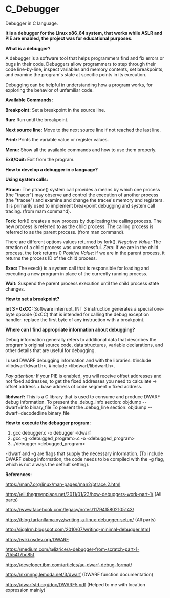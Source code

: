 # C_Debugger
Debugger in C language.

**It is a debugger for the Linux x86_64 system, that works while ASLR and PIE are enabled, the project was for educational purposes.**

**What is a debugger?**

A debugger is a software tool that helps programmers find and fix errors or bugs in their code. 
Debuggers allow programmers to step through their code line-by-line, inspect variables and memory contents, set breakpoints, and examine the program's state at specific points in its execution.

Debugging can be helpful in understanding how a program works, for exploring the behavior of unfamiliar code.

**Available Commands:**


**Breakpoint:** Set a breakpoint in the source line.


**Run:** Run until the breakpoint.


**Next source line:** Move to the next source line if not reached the last line.


**Print:** Prints the variable value or register values.


**Menu:** Show all the available commands and how to use them properly.


**Exit/Quit:** Exit from the program.



__How to develop a debugger in c language?__


**Using system calls:**

**Ptrace:** The  ptrace()  system call provides a means by which one process (the "tracer") may observe and control the execution of another process (the  "tracee") and  examine and  change  the  tracee's memory and registers.  
It is primarily used to implement breakpoint debugging and system call tracing.
(from mam command).

**Fork:** fork()  creates  a new process by duplicating the calling process. The new process is referred to as the child process. The calling process is referred to as the parent process. (from man command).

There are different options values returned by fork(). 
_Negative Value:_ The creation of a child process was unsuccessful.
_Zero:_ If we are in the child process, the fork returns 0
_Positive Value:_ if we are in the parent process, it returns the process ID of the child process.

**Exec:** The execl() is a system call that is responsible for loading and executing a new program in place of the currently running process.
 
**Wait:** Suspend the parent process execution until the child process state changes.



**How to set a breakpoint?**
 
**int 3 - 0xCC:** Software interrupt, INT 3 instruction generates a special one-byte opcode (0xCC) that is intended for calling the debug exception handler. replace the first byte of any instruction with a breakpoint.



**Where can I find appropriate information about debugging?**

Debug information generally refers to additional data that describes the program's original source code, data structures, variable declarations, and other details that are useful for debugging.

I used DWARF debugging information and with the libraries: #include <libdwarf/dwarf.h>, #include <libdwarf/libdwarf.h>.

_Pay attention:_
If your PIE is enabled, you will receive offset addresses and not fixed addresses, to get the fixed addresses you need to calculate -> offset address + base address of code segment = fixed address.

**libdwarf:** This is a C library that is used to consume and produce DWARF debug information.
To present the .debug_info section: objdump --dwarf=info binary_file
To present the .debug_line section: objdump --dwarf=decodedline binary_file


**How to execute the debugger program:**

1.   gcc debugger.c -o debugger -ldwarf  
2.   gcc -g <debugged_program>.c -o <debugged_program>
3.   ./debugger <debugged_program>

-ldwarf and -g are flags that supply the necessary information.
(To include DWARF debug information, the code needs to be compiled with the -g flag, which is not always the default setting).


**References:**


https://man7.org/linux/man-pages/man2/ptrace.2.html


https://eli.thegreenplace.net/2011/01/23/how-debuggers-work-part-1/ (All parts)


https://www.facebook.com/legacy/notes/1179415802105143/


https://blog.tartanllama.xyz/writing-a-linux-debugger-setup/ (All parts)


http://sigalrm.blogspot.com/2010/07/writing-minimal-debugger.html


https://wiki.osdev.org/DWARF


https://medium.com/@lizrice/a-debugger-from-scratch-part-1-7f55417bc85f


https://developer.ibm.com/articles/au-dwarf-debug-format/


https://nxmnpg.lemoda.net/3/dwarf (DWARF function documentation)


https://dwarfstd.org/doc/DWARF5.pdf (Helped to me with location expression mainly) 
